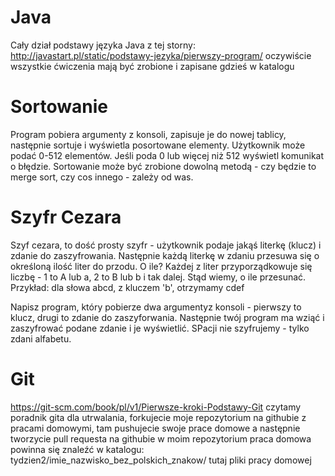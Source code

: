 # Java
Cały dział podstawy języka Java z tej storny: http://javastart.pl/static/podstawy-jezyka/pierwszy-program/
oczywiście wszystkie ćwiczenia mają być zrobione i zapisane gdzieś w katalogu

# Sortowanie
Program pobiera argumenty z konsoli, zapisuje je do nowej tablicy, następnie sortuje i wyświetla posortowane elementy.
Użytkownik może podać 0-512 elementów. Jeśli poda 0 lub więcej niż 512 wyświetl komunikat o błędzie.
Sortowanie może być zrobione dowolną metodą - czy będzie to merge sort, czy cos innego - zależy od was.

# Szyfr Cezara
Szyf cezara, to dość prosty szyfr - użytkownik podaje jakąś literkę (klucz) i zdanie do zaszyfrowania. Następnie każdą literkę w zdaniu przesuwa się o określoną ilość liter do przodu. O ile? Każdej z liter przyporządkowuje się liczbę - 1 to A lub a, 2 to B lub b i tak dalej. Stąd wiemy, o ile przesunać.
Przykład: dla słowa abcd, z kluczem 'b', otrzymamy cdef

Napisz program, który pobierze dwa argumentyz konsoli - pierwszy to klucz, drugi to zdanie do zaszyforwania. Następnie twój program ma wziąć i zaszyfrować podane zdanie i je wyświetlić. SPacji nie szyfrujemy - tylko zdani alfabetu. 

# Git
https://git-scm.com/book/pl/v1/Pierwsze-kroki-Podstawy-Git
czytamy poradnik gita dla utrwalania, forkujecie moje repozytorium na githubie z pracami domowymi, tam pushujecie swoje prace domowe a następnie tworzycie pull requesta na githubie w moim repozytorium
praca domowa powinna się znaleźć w katalogu:
tydzien2/imie_nazwisko_bez_polskich_znakow/ tutaj pliki pracy domowej
